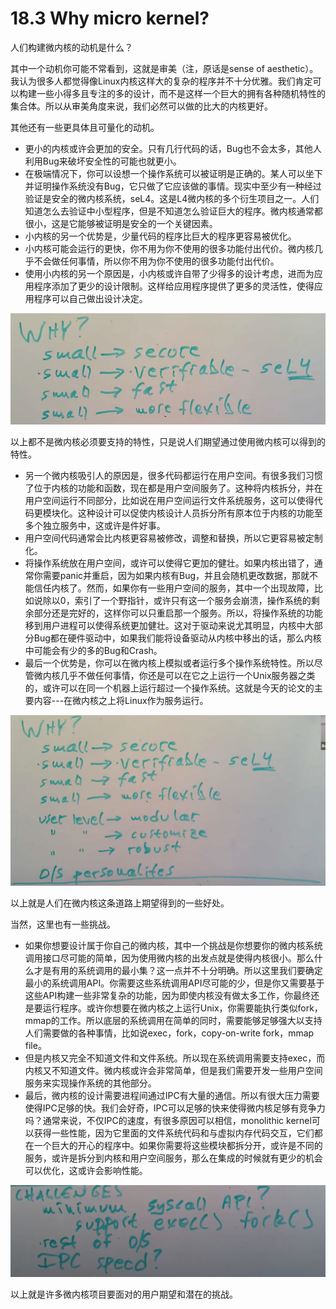 # 18.3 Why micro kernel?

人们构建微内核的动机是什么？

其中一个动机你可能不常看到，这就是审美（注，原话是sense of aesthetic）。我认为很多人都觉得像Linux内核这样大的复杂的程序并不十分优雅。我们肯定可以构建一些小得多且专注的多的设计，而不是这样一个巨大的拥有各种随机特性的集合体。所以从审美角度来说，我们必然可以做的比大的内核更好。

其他还有一些更具体且可量化的动机。

* 更小的内核或许会更加的安全。只有几行代码的话，Bug也不会太多，其他人利用Bug来破坏安全性的可能也就更小。
* 在极端情况下，你可以设想一个操作系统可以被证明是正确的。某人可以坐下并证明操作系统没有Bug，它只做了它应该做的事情。现实中至少有一种经过验证是安全的微内核系统，seL4。这是L4微内核的多个衍生项目之一。人们知道怎么去验证中小型程序，但是不知道怎么验证巨大的程序。微内核通常都很小，这是它能够被证明是安全的一个关键因素。
* 小内核的另一个优势是，少量代码的程序比巨大的程序更容易被优化。
* 小内核可能会运行的更快，你不用为你不使用的很多功能付出代价。微内核几乎不会做任何事情，所以你不用为你不使用的很多功能付出代价。
* 使用小内核的另一个原因是，小内核或许自带了少得多的设计考虑，进而为应用程序添加了更少的设计限制。这样给应用程序提供了更多的灵活性，使得应用程序可以自己做出设计决定。

![](../.gitbook/assets/image%20%28809%29.png)

以上都不是微内核必须要支持的特性，只是说人们期望通过使用微内核可以得到的特性。

* 另一个微内核吸引人的原因是，很多代码都运行在用户空间。有很多我们习惯了位于内核的功能和函数，现在都是用户空间服务了。这种将内核拆分，并在用户空间运行不同部分，比如说在用户空间运行文件系统服务，这可以使得代码更模块化。这种设计可以促使内核设计人员拆分所有原本位于内核的功能至多个独立服务中，这或许是件好事。
* 用户空间代码通常会比内核更容易被修改，调整和替换，所以它更容易被定制化。
* 将操作系统放在用户空间，或许可以使得它更加的健壮。如果内核出错了，通常你需要panic并重启，因为如果内核有Bug，并且会随机更改数据，那就不能信任内核了。然而，如果你有一些用户空间的服务，其中一个出现故障，比如说除以0，索引了一个野指针，或许只有这一个服务会崩溃，操作系统的剩余部分还是完好的，这样你可以只重启那一个服务。所以，将操作系统的功能移到用户进程可以使得系统更加健壮。这对于驱动来说尤其明显，内核中大部分Bug都在硬件驱动中，如果我们能将设备驱动从内核中移出的话，那么内核中可能会有少的多的Bug和Crash。
* 最后一个优势是，你可以在微内核上模拟或者运行多个操作系统特性。所以尽管微内核几乎不做任何事情，你还是可以在它之上运行一个Unix服务器之类的，或许可以在同一个机器上运行超过一个操作系统。这就是今天的论文的主要内容---在微内核之上将Linux作为服务运行。

![](../.gitbook/assets/image%20%28480%29.png)

以上就是人们在微内核这条道路上期望得到的一些好处。

当然，这里也有一些挑战。

* 如果你想要设计属于你自己的微内核，其中一个挑战是你想要你的微内核系统调用接口尽可能的简单，因为使用微内核的出发点就是使得内核很小。那么什么才是有用的系统调用的最小集？这一点并不十分明确。所以这里我们要确定最小的系统调用API。你需要这些系统调用API尽可能的少，但是你又需要基于这些API构建一些非常复杂的功能，因为即使内核没有做太多工作，你最终还是要运行程序。或许你想要在微内核之上运行Unix，你需要能执行类似fork，mmap的工作。所以底层的系统调用在简单的同时，需要能够足够强大以支持人们需要做的各种事情，比如说exec，fork，copy-on-write fork，mmap file。
* 但是内核又完全不知道文件和文件系统。所以现在系统调用需要支持exec，而内核又不知道文件。微内核或许会非常简单，但是我们需要开发一些用户空间服务来实现操作系统的其他部分。
* 最后，微内核的设计需要进程间通过IPC有大量的通信。所以有很大压力需要使得IPC足够的快。我们会好奇，IPC可以足够的快来使得微内核足够有竞争力吗？通常来说，不仅IPC的速度，有很多原因可以相信，monolithic kernel可以获得一些性能，因为它里面的文件系统代码和与虚拟内存代码交互，它们都在一个巨大的开心的程序中。如果你需要将这些模块都拆分开，或许是不同的服务，或许是拆分到内核和用户空间服务，那么在集成的时候就有更少的机会可以优化，这或许会影响性能。

![](../.gitbook/assets/image%20%28726%29.png)

以上就是许多微内核项目要面对的用户期望和潜在的挑战。

